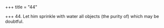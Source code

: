 +++
title = "44"

+++
44. Let him sprinkle with water all objects (the purity of) which may be doubtful.
